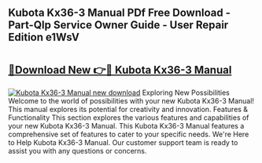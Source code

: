 ## Kubota Kx36-3 Manual PDf Free Download - Part-Qlp Service Owner Guide - User Repair Edition e1WsV

# <h2><a href="http://cf11943.oget.top/?id=Kubota+Kx36-3+Manual">🔗Download New 👉🔴 Kubota Kx36-3 Manual</a></h2>

[![Kubota Kx36-3 Manual new download](https://i.imgur.com/5g1atiW.png)](http://cf11943.oget.top/?id=Kubota+Kx36-3+Manual)
Exploring New Possibilities Welcome to the world of possibilities with your new Kubota Kx36-3 Manual! This manual explores its potential for creativity and innovation. Features & Functionality This section explores the various features and capabilities of your new Kubota Kx36-3 Manual. This Kubota Kx36-3 Manual features a comprehensive set of features to cater to your specific needs. We're Here to Help Kubota Kx36-3 Manual. Our customer support team is ready to assist you with any questions or concerns.
